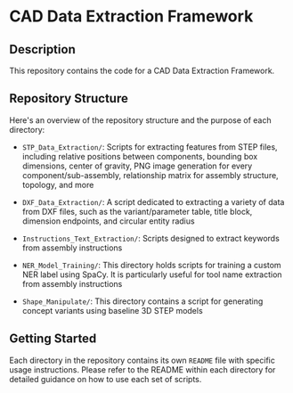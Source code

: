 # CAD Data Extraction Framework

## Description

This repository contains the code for a CAD Data Extraction Framework. 

## Repository Structure

Here's an overview of the repository structure and the purpose of each directory:

- `STP_Data_Extraction/`: Scripts for extracting features from STEP files, including relative positions between components, bounding box dimensions, center of gravity, PNG image generation for every component/sub-assembly, relationship matrix for assembly structure, topology, and more

- `DXF_Data_Extraction/`: A script dedicated to extracting a variety of data from DXF files, such as the variant/parameter table, title block, dimension endpoints, and circular entity radius

- `Instructions_Text_Extraction/`: Scripts designed to extract keywords from assembly instructions

- `NER_Model_Training/`: This directory holds scripts for training a custom NER label using SpaCy. It is particularly useful for tool name extraction from assembly instructions

- `Shape_Manipulate/`: This directory contains a script for generating concept variants using baseline 3D STEP models

## Getting Started

Each directory in the repository contains its own `README` file with specific usage instructions. Please refer to the README within each directory for detailed guidance on how to use each set of scripts.


